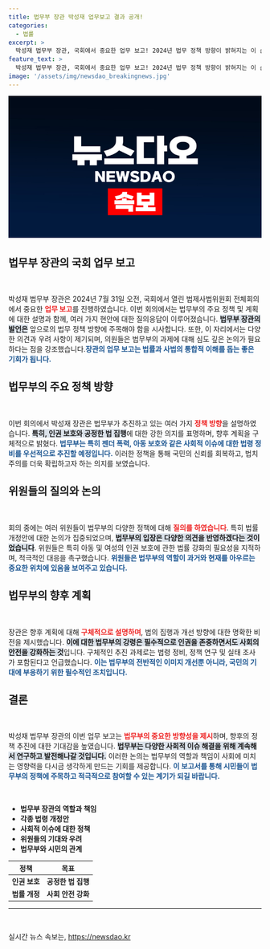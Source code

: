 ```yaml
---
title: 법무부 장관 박성재 업무보고 결과 공개!
categories:
  - 법률
excerpt: >
  박성재 법무부 장관, 국회에서 중요한 업무 보고! 2024년 법무 정책 방향이 밝혀지는 이 순간, 당신의 의견이 필요합니다. 클릭하고 자세한 내용을 확인하세요!
feature_text: >
  박성재 법무부 장관, 국회에서 중요한 업무 보고! 2024년 법무 정책 방향이 밝혀지는 이 순간, 당신의 의견이 필요합니다. 클릭하고 자세한 내용을 확인하세요!
image: '/assets/img/newsdao_breakingnews.jpg'
---
```


<p><img src="/assets/img/newsdao_breakingnews.jpg" alt="ontimetimes 속보" /></p>

<h2 data-ke-size="size26">법무부 장관의 국회 업무 보고</h2>

<p data-ke-size="size16">&nbsp;</p> 

<p>박성재 법무부 장관은 2024년 7월 31일 오전, 국회에서 열린 법제사법위원회 전체회의에서 중요한 <b><span style="color: #ee2323;">업무 보고</span></b>를 진행하였습니다. 이번 회의에서는 법무부의 주요 정책 및 계획에 대한 설명과 함께, 여러 가지 현안에 대한 질의응답이 이루어졌습니다. <b><span style="background-color: #21538527;">법무부 장관의 발언은</span></b> 앞으로의 법무 정책 방향에 주목해야 함을 시사합니다. 또한, 이 자리에서는 다양한 의견과 우려 사항이 제기되며, 의원들은 법무부의 과제에 대해 심도 깊은 논의가 필요하다는 점을 강조했습니다.<b><span style="color: #1a5490;">장관의 업무 보고는 법률과 사법의 통합적 이해를 돕는 좋은 기회가 됩니다.</span></b></p>

<h2>법무부의 주요 정책 방향</h2>

<p data-ke-size="size16">&nbsp;</p>

<p>이번 회의에서 박성재 장관은 법무부가 추진하고 있는 여러 가지 <b><span style="color: #ee2323;">정책 방향</span></b>을 설명하였습니다. <b><span style="background-color: #21538527;">특히, 인권 보호와 공정한 법 집행</span></b>에 대한 강한 의지를 표명하며, 향후 계획을 구체적으로 밝혔다. <b><span style="color: #1a5490;">법무부는 특히 젠더 폭력, 아동 보호와 같은 사회적 이슈에 대한 법령 정비를 우선적으로 추진할 예정입니다.</span></b> 이러한 정책을 통해 국민의 신뢰를 회복하고, 법치주의를 더욱 확립하고자 하는 의지를 보였습니다.</p>

<h2>위원들의 질의와 논의</h2>

<p data-ke-size="size16">&nbsp;</p>

<p>회의 중에는 여러 위원들이 법무부의 다양한 정책에 대해 <b><span style="color: #ee2323;">질의를 하였습니다</span></b>. 특히 법률 개정안에 대한 논의가 집중되었으며, <b><span style="background-color: #21538527;">법무부의 입장은 다양한 의견을 반영하겠다는 것이었습니다</span></b>. 위원들은 특히 아동 및 여성의 인권 보호에 관한 법률 강화의 필요성을 지적하며, 적극적인 대응을 촉구했습니다. <b><span style="color: #1a5490;">위원들은 법무부의 역할이 과거와 현재를 아우르는 중요한 위치에 있음을 보여주고 있습니다.</span></b></p>

<h2>법무부의 향후 계획</h2>

<p data-ke-size="size16">&nbsp;</p>

<p>장관은 향후 계획에 대해 <b><span style="color: #ee2323;">구체적으로 설명하며</span></b>, 법의 집행과 개선 방향에 대한 명확한 비전을 제시했습니다. <b><span style="background-color: #21538527;">이에 대한 법무부의 강령은 필수적으로 인권을 존중하면서도 사회의 안전을 강화하는 것</span></b>입니다. 구체적인 추진 과제로는 법령 정비, 정책 연구 및 실태 조사가 포함된다고 언급했습니다. <b><span style="color: #1a5490;">이는 법무부의 전반적인 이미지 개선뿐 아니라, 국민의 기대에 부응하기 위한 필수적인 조치입니다.</span></b></p>

<h2>결론</h2>

<p data-ke-size="size16">&nbsp;</p>

<p>박성재 법무부 장관의 이번 업무 보고는 <b><span style="color: #ee2323;">법무부의 중요한 방향성을 제시</span></b>하며, 향후의 정책 추진에 대한 기대감을 높였습니다. <b><span style="background-color: #21538527;">법무부는 다양한 사회적 이슈 해결을 위해 계속해서 연구하고 발전해나갈 것입니다.</span></b> 이러한 논의는 법무부의 역할과 책임이 사회에 미치는 영향력을 다시금 생각하게 만드는 기회를 제공합니다. <b><span style="color: #1a5490;">이 보고서를 통해 시민들이 법무부의 정책에 주목하고 적극적으로 참여할 수 있는 계기가 되길 바랍니다.</span></b> </p>

<p data-ke-size="size16">&nbsp;</p>

<ul>
    <li><b>법무부 장관의 역할과 책임</b></li>
    <li><b>각종 법령 개정안</b></li>
    <li><b>사회적 이슈에 대한 정책</b></li>
    <li><b>위원들의 기대와 우려</b></li>
    <li><b>법무부와 시민의 관계</b></li>
</ul>

<table>
    <thead>
        <tr>
            <th>정책</th>
            <th>목표</th>
        </tr>
    </thead>
    <tbody>
        <tr>
            <td style="text-align: center; height: 17px;"><b>인권 보호</b></td>
            <td style="text-align: center; height: 17px;"><b>공정한 법 집행</b></td>
        </tr>
        <tr>
            <td style="text-align: center; height: 17px;"><b>법률 개정</b></td>
            <td style="text-align: center; height: 17px;"><b>사회 안전 강화</b></td>
        </tr>
    </tbody>
</table>

<hr> 

<p data-ke-size="size16">&nbsp;</p> 
실시간 뉴스 속보는, <a href="https://newsdao.kr" rel="dofollow">https://newsdao.kr</a>


